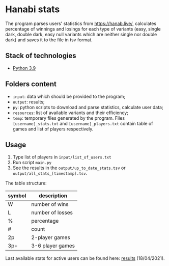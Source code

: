# Hanabi stats

The program parses users' statistics from https://hanab.live/, calculates percentage of winnings and losings for each type of variants (easy, single dark, double dark, easy null variants which are neither single nor double dark) and saves it to the file in tsv format.

## Stack of technologies
- [Python 3.9](https://www.python.org/)

## Folders content
- ```input```: data which should be provided to the program;
- ```output```: results;
- ```py```: python scripts to download and parse statistics, calculate user data;
- ```resources```: list of available variants and their efficiency;
- ```temp```: temporary files generated by the program. Files ```[username]_stats.txt``` and ```[username]_players.txt``` contain table of games and list of players respectively.

## Usage
1. Type list of players in ```input/list_of_users.txt```
2. Run script ```main.py```
3. See the results in the ```output/up_to_date_stats.tsv``` or ```output/all_stats_[timestamp].tsv```.

The table structure:

symbol | description
-|-
W | number of wins
L | number of losses
% | percentage
\# | count
2p | 2-player games
3p+ | 3-6 player games

Last available stats for active users can be found here: [results](https://github.com/Aigul9/hanabi-stats/blob/master/output/all_stat_1618769586.041046.tsv) (18/04/2021).
